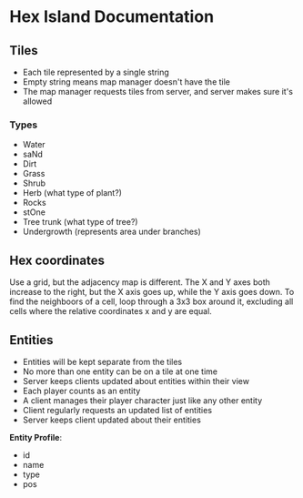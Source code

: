 # Hex Island Documentation

## Tiles

- Each tile represented by a single string
- Empty string means map manager doesn't have the tile
- The map manager requests tiles from server, and server makes sure it's allowed

### Types

- Water
- saNd
- Dirt
- Grass
- Shrub
- Herb (what type of plant?)
- Rocks
- stOne
- Tree trunk (what type of tree?)
- Undergrowth (represents area under branches)

## Hex coordinates

Use a grid, but the adjacency map is different. The X and Y axes both increase to the right, but the X axis goes up, while the Y axis goes down. To find the neighboors of a cell, loop through a 3x3 box around it, excluding all cells where the relative coordinates x and y are equal.

## Entities

- Entities will be kept separate from the tiles
- No more than one entity can be on a tile at one time
- Server keeps clients updated about entities within their view
- Each player counts as an entity
- A client manages their player character just like any other entity
- Client regularly requests an updated list of entities
- Server keeps client updated about their entities

__Entity Profile__:
- id
- name
- type
- pos
